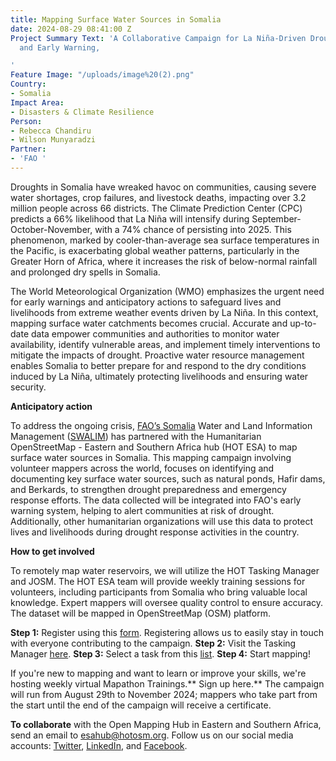 ```yaml
---
title: Mapping Surface Water Sources in Somalia
date: 2024-08-29 08:41:00 Z
Project Summary Text: 'A Collaborative Campaign for La Niña-Driven Drought Preparedness
  and Early Warning,

'
Feature Image: "/uploads/image%20(2).png"
Country:
- Somalia
Impact Area:
- Disasters & Climate Resilience
Person:
- Rebecca Chandiru
- Wilson Munyaradzi
Partner:
- 'FAO '
---
```


Droughts in Somalia have wreaked havoc on communities, causing severe water shortages, crop failures, and livestock deaths, impacting over 3.2 million people across 66 districts. The Climate Prediction Center (CPC) predicts a 66% likelihood that La Niña will intensify during September-October-November, with a 74% chance of persisting into 2025. This phenomenon, marked by cooler-than-average sea surface temperatures in the Pacific, is exacerbating global weather patterns, particularly in the Greater Horn of Africa, where it increases the risk of below-normal rainfall and prolonged dry spells in Somalia.

The World Meteorological Organization (WMO) emphasizes the urgent need for early warnings and anticipatory actions to safeguard lives and livelihoods from extreme weather events driven by La Niña. In this context, mapping surface water catchments becomes crucial. Accurate and up-to-date data empower communities and authorities to monitor water availability, identify vulnerable areas, and implement timely interventions to mitigate the impacts of drought. Proactive water resource management enables Somalia to better prepare for and respond to the dry conditions induced by La Niña, ultimately protecting livelihoods and ensuring water security.

**Anticipatory action**

To address the ongoing crisis, [FAO’s Somalia](https://www.fao.org/somalia/en/) Water and Land Information Management ([SWALIM](https://www.faoswalim.org/)) has partnered with the Humanitarian OpenStreetMap - Eastern and Southern Africa hub (HOT ESA) to map surface water sources in Somalia. This mapping campaign involving volunteer mappers across the world, focuses on identifying and documenting key surface water sources, such as natural ponds, Hafir dams, and Berkards, to strengthen drought preparedness and emergency response efforts. The data collected will be integrated into FAO's early warning system, helping to alert communities at risk of drought. Additionally, other humanitarian organizations will use this data to protect lives and livelihoods during drought response activities in the country.

**How to get involved**

To remotely map water reservoirs, we will utilize the HOT Tasking Manager and JOSM. The HOT ESA team will provide weekly training sessions for volunteers, including participants from Somalia who bring valuable local knowledge. Expert mappers will oversee quality control to ensure accuracy. The dataset will be mapped in OpenStreetMap (OSM) platform.

**Step 1:** Register using this [form](https://docs.google.com/forms/d/1aZsP-ayEahkQ9gHX0QP2gz6aI7rto4J6XegozULgPdw/edit). Registering allows us to easily stay in touch with everyone contributing to the campaign.
**Step 2:** Visit the Tasking Manager [here](https://tasks.hotosm.org/explore?campaign=OMH-ESA%20Climate%20Campaign%202024&omitMapResults=1).
**Step 3:** Select a task from this [list](https://docs.google.com/spreadsheets/d/1mqjXgW8W1Vze2zCmPHp_vXv1uSdiJYiMiJsEFi5bTrk/edit?usp=sharing).
**Step 4:** Start mapping! 

If you're new to mapping and want to learn or improve your skills, we're hosting weekly virtual Mapathon Trainings.** Sign up here.**
The campaign will run from August 29th to November 2024; mappers who take part from the start until the end of the campaign will receive a certificate.


**To collaborate** with the Open Mapping Hub in Eastern and Southern Africa, send an email to esahub@hotosm.org. Follow us on our social media accounts: [Twitter](https://twitter.com/openmapping_esa), [LinkedIn](https://www.linkedin.com/showcase/the-open-mapping-hub-eastern-and-southern-africa/), and [Facebook](https://www.facebook.com/openmapping.esa).

